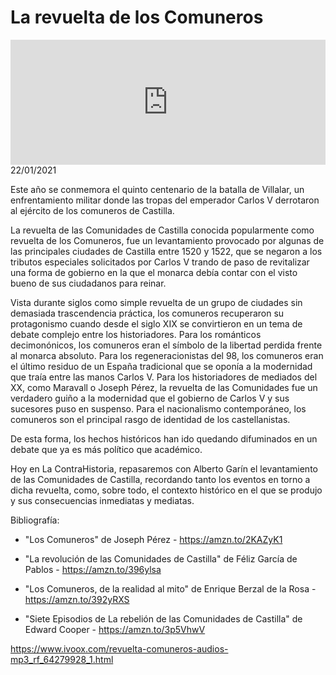 # La revuelta de los Comuneros
<iframe id='audio_88903085' frameborder='0' allowfullscreen='' scrolling='no' height='200' style='width:100%;' src='https://www.ivoox.com/player_ej_64279928_6_1.html' loading='lazy'></iframe>22/01/2021

Este año se conmemora el quinto centenario de la batalla de Villalar, un enfrentamiento militar donde las tropas del emperador Carlos V derrotaron al ejército de los comuneros de Castilla. 

 La revuelta de las Comunidades de Castilla conocida popularmente como revuelta de los Comuneros, fue un levantamiento provocado por algunas de las principales ciudades de Castilla entre 1520 y 1522, que se negaron a los tributos especiales solicitados por Carlos V trando de paso de revitalizar una forma de gobierno en la que el monarca debía contar con el visto bueno de sus ciudadanos para reinar. 

 Vista durante siglos como simple revuelta de un grupo de ciudades sin demasiada trascendencia práctica, los comuneros recuperaron su protagonismo cuando desde el siglo XIX se convirtieron en un tema de debate complejo entre los historiadores. Para los románticos decimonónicos, los comuneros eran el símbolo de la libertad perdida frente al monarca absoluto. Para los regeneracionistas del 98, los comuneros eran el último residuo de un España tradicional que se oponía a la modernidad que traía entre las manos Carlos V. Para los historiadores de mediados del XX, como Maravall o Joseph Pérez, la revuelta de las Comunidades fue un verdadero guiño a la modernidad que el gobierno de Carlos V y sus sucesores puso en suspenso. Para el nacionalismo contemporáneo, los comuneros son el principal rasgo de identidad de los castellanistas.

 De esta forma, los hechos históricos han ido quedando difuminados en un debate que ya es más político que académico.  

 Hoy en La ContraHistoria, repasaremos con Alberto Garín el levantamiento de las Comunidades de Castilla, recordando tanto los eventos en torno a dicha revuelta, como, sobre todo, el contexto histórico en el que se produjo y sus consecuencias inmediatas y mediatas. 

 Bibliografía:

 - "Los Comuneros" de Joseph Pérez - https://amzn.to/2KAZyK1

 - "La revolución de las Comunidades de Castilla" de Féliz García de Pablos - https://amzn.to/396ylsa

 - "Los Comuneros, de la realidad al mito" de Enrique Berzal de la Rosa - https://amzn.to/392yRXS

 - "Siete Episodios de La rebelión de las Comunidades de Castilla" de Edward Cooper - https://amzn.to/3p5VhwV 

 

https://www.ivoox.com/revuelta-comuneros-audios-mp3_rf_64279928_1.html
